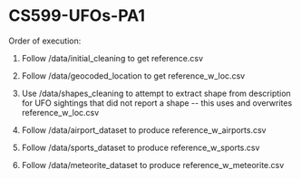 # CS599-UFOs-PA1

Order of execution:
1) Follow /data/initial_cleaning to get reference.csv

2) Follow /data/geocoded_location to get reference_w_loc.csv

3) Use /data/shapes_cleaning to attempt to extract shape from description for UFO sightings that did not report a shape -- this uses and overwrites reference_w_loc.csv

4) Follow /data/airport_dataset to produce reference_w_airports.csv

5) Follow /data/sports_dataset to produce reference_w_sports.csv

6) Follow /data/meteorite_dataset to produce reference_w_meteorite.csv
